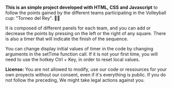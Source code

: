 <strong>This is an simple project developed with HTML, CSS and Javascript</strong> to follow the points gained by the different teams participating in the Volleyball cup: "Torneo del Rey". 🏐🔥

It is composed of different panels for each team, and you can add or decrease the points by pressing on the left or the right of any square. There is also a timer that will indicate the finish of the sequence. 

You can change display initial values of timer in the code by changing arguments in the setTime function call. If it is not your first time, you will need to use the hotkey Ctrl + Key, in order to reset local values.

<strong>License:</strong> You are not allowed to modify, use our code or ressources for your own proyects without our consent, even if it's everything is public. If you do not follow the preceding, We might take legal actions against you. 